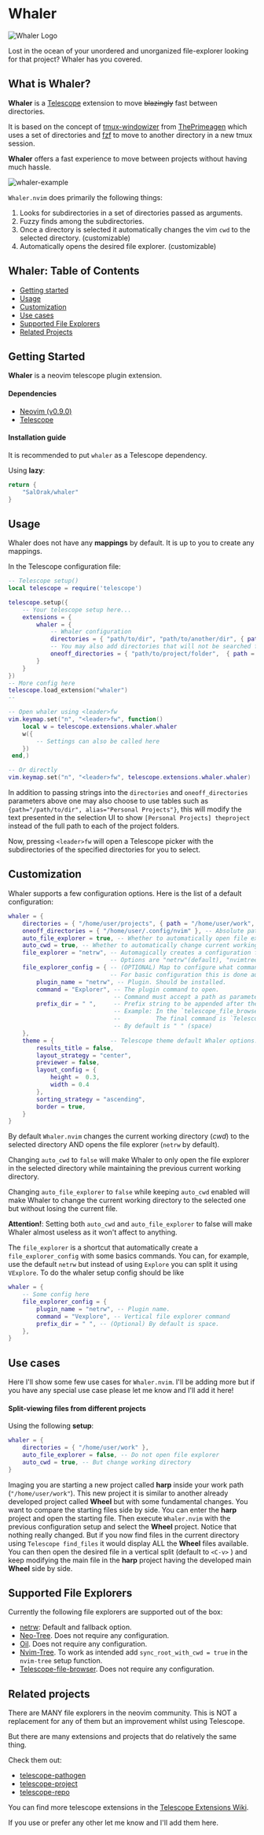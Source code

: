 # Whaler

![Whaler Logo](whaler-logo.png)

Lost in the ocean of your unordered and unorganized file-explorer looking for that project? Whaler has you covered.


## What is Whaler?

**Whaler** is a [Telescope](https://github.com/nvim-telescope/telescope.nvim) extension to move ~~blazingly~~ fast between directories.

It is based on the concept of [tmux-windowizer](https://github.com/ThePrimeagen/.dotfiles/blob/master/bin/.local/scripts/tmux-windowizer) from [ThePrimeagen](https://github.com/ThePrimeagen) which uses a set of directories and [fzf](https://github.com/junegunn/fzf) to move to another directory in a new tmux session.

**Whaler** offers a fast experience to move between projects without having much hassle.

![whaler-example](whaler-example.gif)

`Whaler.nvim` does primarily the following things:
1. Looks for subdirectories in a set of directories passed as arguments.
2. Fuzzy finds among the subdirectories.
3. Once a directory is selected it automatically changes the vim `cwd` to the selected directory. (customizable)
4. Automatically opens the desired file explorer.  (customizable)

## Whaler: Table of Contents

- [Getting started](#getting-started)
- [Usage](#usage)
- [Customization](#customization)
- [Use cases](#use-cases)
- [Supported File Explorers](#supported-file-explorers)
- [Related Projects](#related-projects)

## Getting Started

**Whaler** is a neovim telescope plugin extension.

#### Dependencies

- [Neovim (v0.9.0)](https://github.com/neovim/neovim/releases/tag/v0.9.0)
- [Telescope](https://github.com/nvim-telescope/telescope.nvim)

#### Installation guide

It is recommended to put `whaler` as a Telescope dependency.

Using **lazy**:
```lua
return {
    "SalOrak/whaler"
}
```

## Usage

Whaler does not have any **mappings** by default. It is up to you to create any mappings.

In the Telescope configuration file:
```lua
-- Telescope setup()
local telescope = require('telescope')

telescope.setup({
    -- Your telescope setup here...
    extensions = {
        whaler = {
            -- Whaler configuration
            directories = { "path/to/dir", "path/to/another/dir", { path = "path/to/yet/another/dir", alias = "yet" } },
            -- You may also add directories that will not be searched for subdirectories
            oneoff_directories = { "path/to/project/folder",  { path = "path/to/another/project", alias = "Project Z" } },
        }
    }
})
-- More config here
telescope.load_extension("whaler")
--

-- Open whaler using <leader>fw
vim.keymap.set("n", "<leader>fw", function()
    local w = telescope.extensions.whaler.whaler
    w({
        -- Settings can also be called here
    })
 end,)

-- Or directly
vim.keymap.set("n", "<leader>fw", telescope.extensions.whaler.whaler)
```

In addition to passing strings into the `directories` and `oneoff_directories`
parameters above one may also choose to use tables such as
`{path="/path/to/dir", alias="Personal Projects"}`, this will modify the text
presented in the selection UI to show `[Personal Projects] theproject` instead
of the full path to each of the project folders.

Now, pressing `<leader>fw` will open a Telescope picker with the subdirectories of the specified directories for you to select.

## Customization

Whaler supports a few configuration options.
Here is the list of a default configuration:
```lua
whaler = {
    directories = { "/home/user/projects", { path = "/home/user/work", alias = "work" } }, -- Absolute path directories to search. By default the list is empty.
    oneoff_directories = { "/home/user/.config/nvim" }, -- Absolute path directories to append directly to list of projects. By default is empty. 
    auto_file_explorer = true, -- Whether to automatically open file explorer. By default is `true`
    auto_cwd = true, -- Whether to automatically change current working directory. By default is `true`
    file_explorer = "netrw", -- Automagically creates a configuration for the file explorer of your choice. 
                             -- Options are "netrw"(default), "nvimtree", "neotree", "oil", "telescope_file_browser".
    file_explorer_config = { -- (OPTIONAL) Map to configure what command is triggered by which plugin. 
                             -- For basic configuration this is done automatically setting up the file_explorer config.
        plugin_name = "netrw", -- Plugin. Should be installed.
        command = "Explorer", -- The plugin command to open.
                              -- Command must accept a path as parameter
        prefix_dir = " ",     -- Prefix string to be appended after the command and before the directory path. 
                              -- Example: In the `telescope_file_browser` the value is ` path=`.
                              --          The final command is `Telescope file_browser path=/path/to/dir`.
                              -- By default is " " (space)
    },
    theme = {                -- Telescope theme default Whaler options.
        results_title = false,
        layout_strategy = "center",
        previewer = false,
        layout_config = {
            height =  0.3,
            width = 0.4
        },
        sorting_strategy = "ascending",
        border = true,
    } 
}
```
By default `Whaler.nvim` changes the current working directory (*cwd*) to the selected directory AND opens the file explorer (`netrw` by default). 

Changing `auto_cwd` to `false` will make Whaler to only open the file explorer in the selected directory while maintaining the previous current working directory.

Changing `auto_file_explorer` to `false` while keeping `auto_cwd` enabled will make Whaler to change the current working directory to the selected one but without losing the current file. 

**Attention!**: Setting both `auto_cwd` and `auto_file_explorer` to false will make Whaler almost useless as it won't affect to anything.

The `file_explorer` is a shortcut that automatically create a `file_explorer_config` with some basics commands. You can, for example, use the default `netrw` but instead of using `Explore` you can split it using `VExplore`. To do the whaler setup config should be like
```lua
whaler = {
    -- Some config here
    file_explorer_config = {
        plugin_name = "netrw", -- Plugin name.
        command = "Vexplore", -- Vertical file explorer command
        prefix_dir = " ", -- (Optional) By default is space.  
    },
}
```

## Use cases

Here I'll show some few use cases for `Whaler.nvim`.
I'll be adding more but if you have any special use case please let me know and I'll add it here!

#### Split-viewing files from different projects

Using the following **setup**:
```lua
whaler = {
    directories = { "/home/user/work" }, 
    auto_file_explorer = false, -- Do not open file explorer
    auto_cwd = true, -- But change working directory
}
```
Imaging you are starting a new project called **harp** inside your work path (`"/home/user/work"`). This new project it is similar to another already developed project called **Wheel** but with some fundamental changes. You want to compare the starting files side by side. You can enter the **harp** project and open the starting file. Then execute `Whaler.nvim` with the previous configuration setup and select the **Wheel** project. Notice that nothing really changed. But if you now find files in the current directory using `Telescope find_files` it would display ALL the **Wheel** files available. You can then open the desired file in a vertical split (default to `<C-v>` ) and keep modifying the main file in the **harp** project having the developed main **Wheel** side by side.


## Supported File Explorers

Currently the following file explorers are supported out of the box:
- [netrw](): Default and fallback option.
- [Neo-Tree](https://github.com/nvim-neo-tree/neo-tree.nvim). Does not require any configuration.
- [Oil](https://github.com/stevearc/oil.nvim). Does not require any configuration.
- [Nvim-Tree](https://github.com/nvim-tree/nvim-tree.lua). To work as intended add `sync_root_with_cwd = true` in the `nvim-tree` setup function.
- [Telescope-file-browser](https://github.com/nvim-telescope/telescope-file-browser.nvim). Does not require any configuration.


## Related projects

There are MANY file explorers in the neovim community. This is NOT a replacement for any of them but an improvement whilst using Telescope.

But there are many extensions and projects that do relatively the same thing. 

Check them out:
- [telescope-pathogen](https://github.com/brookhong/telescope-pathogen.nvim)
- [telescope-project](https://github.com/nvim-telescope/telescope-project.nvim)
- [telescope-repo](https://github.com/cljoly/telescope-repo.nvim)

You can find more telescope extensions in the [Telescope Extensions Wiki](https://github.com/nvim-telescope/telescope.nvim/wiki/Extensions).

If you use or prefer any other let me know and I'll add them here.


